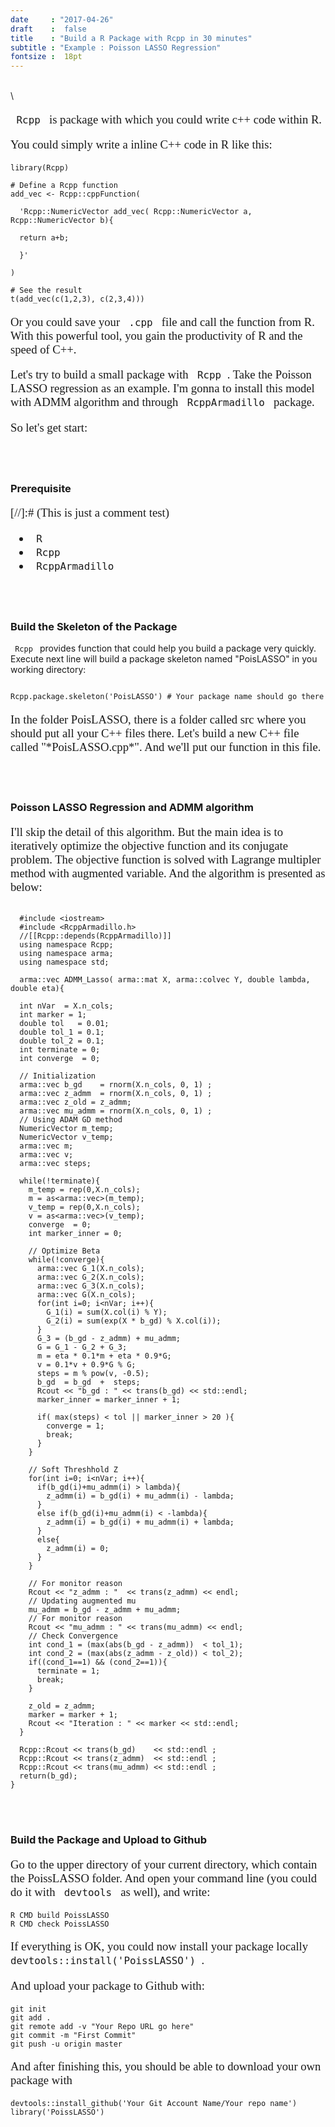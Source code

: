 ```yaml
---
date     : "2017-04-26"
draft    :  false
title    : "Build a R Package with Rcpp in 30 minutes"
subtitle : "Example : Poisson LASSO Regression" 
fontsize :  18pt
---
```

\
\

<p style=' font-family:"Times New Rome"; font-size:14pt '>
<code> Rcpp </code> is package with which you could write c++ code within R. 
</p>

<p style=' font-family:"Times New Rome"; font-size:14pt '>
You could simply write a inline C++ code in R like this:
</p>

```{r, echo=TRUE, eval=FALSE}
library(Rcpp)

# Define a Rcpp function
add_vec <- Rcpp::cppFunction(
  
  'Rcpp::NumericVector add_vec( Rcpp::NumericVector a, Rcpp::NumericVector b){
  
  return a+b;
  
  }'
  
)

# See the result
t(add_vec(c(1,2,3), c(2,3,4)))

```

<p style=' font-family:"Times New Rome"; font-size:14pt '>
Or you could save your <code> .cpp </code> file and call the function from R. With this
powerful tool, you gain the productivity of R and the speed of C++.
</p>

<p style=' font-family:"Times New Rome"; font-size:14pt '>
Let's try to build a small package with <code> Rcpp </code>. Take the Poisson LASSO regression as an example. I'm gonna to install this model with ADMM algorithm and through <code> RcppArmadillo </code> package.
</p>

<p style=' font-family:"Times New Rome"; font-size:14pt '>
So let's get start:
</p>

<br><br>

### __Prerequisite__

<dl style=' font-family:"Times New Rome"; font-size:14pt '>
[//]:# (This is just a comment test)

+ <code> R </code> 
+ <code> Rcpp </code>
+ <code> RcppArmadillo </code>
</dl>

<br><br>

### __Build the Skeleton of the Package__

<code> Rcpp </code> provides function that could help you build a package very quickly. Execute next line will build a package skeleton named "PoisLASSO" in you working directory:

```{r, echo=TRUE, eval=FALSE}

Rcpp.package.skeleton('PoisLASSO') # Your package name should go there

```

<p style=' font-family:"Times New Rome"; font-size:14pt '>
In the folder PoisLASSO, there is a folder called src where you should put all your C++ files there. Let's build a new C++ file called "*PoisLASSO.cpp*". And we'll put our function in this file.
</p>

<br><br>

### __Poisson LASSO Regression and ADMM algorithm__

<p style=' font-family:"Times New Rome"; font-size:14pt '>
I'll skip the detail of this algorithm. But the main idea is to iteratively optimize the objective function and its conjugate problem. The objective function is solved with Lagrange multipler method with augmented variable. And the algorithm is presented as below:
</p>

```{r, echo=TRUE, engine='Rcpp', eval=FALSE}
  
  #include <iostream>
  #include <RcppArmadillo.h>
  //[[Rcpp::depends(RcppArmadillo)]]
  using namespace Rcpp;
  using namespace arma;
  using namespace std;
  
  arma::vec ADMM_Lasso( arma::mat X, arma::colvec Y, double lambda, double eta){

  int nVar  = X.n_cols;
  int marker = 1;
  double tol   = 0.01;
  double tol_1 = 0.1;
  double tol_2 = 0.1;
  int terminate = 0;
  int converge  = 0;

  // Initialization
  arma::vec b_gd    = rnorm(X.n_cols, 0, 1) ;
  arma::vec z_admm  = rnorm(X.n_cols, 0, 1) ;
  arma::vec z_old = z_admm;
  arma::vec mu_admm = rnorm(X.n_cols, 0, 1) ;
  // Using ADAM GD method
  NumericVector m_temp;
  NumericVector v_temp;
  arma::vec m;
  arma::vec v;
  arma::vec steps;
  
  while(!terminate){
    m_temp = rep(0,X.n_cols);
    m = as<arma::vec>(m_temp); 
    v_temp = rep(0,X.n_cols);
    v = as<arma::vec>(v_temp);
    converge  = 0;
    int marker_inner = 0;
    
    // Optimize Beta
    while(!converge){
      arma::vec G_1(X.n_cols);
      arma::vec G_2(X.n_cols);
      arma::vec G_3(X.n_cols);
      arma::vec G(X.n_cols);
      for(int i=0; i<nVar; i++){
        G_1(i) = sum(X.col(i) % Y);
        G_2(i) = sum(exp(X * b_gd) % X.col(i));
      }
      G_3 = (b_gd - z_admm) + mu_admm;
      G = G_1 - G_2 + G_3;
      m = eta * 0.1*m + eta * 0.9*G;
      v = 0.1*v + 0.9*G % G;
      steps = m % pow(v, -0.5);
      b_gd  = b_gd  +  steps;
      Rcout << "b_gd : " << trans(b_gd) << std::endl;
      marker_inner = marker_inner + 1;
      
      if( max(steps) < tol || marker_inner > 20 ){
        converge = 1;
        break;
      }
    }

    // Soft Threshhold Z
    for(int i=0; i<nVar; i++){
      if(b_gd(i)+mu_admm(i) > lambda){
        z_admm(i) = b_gd(i) + mu_admm(i) - lambda;
      }
      else if(b_gd(i)+mu_admm(i) < -lambda){
        z_admm(i) = b_gd(i) + mu_admm(i) + lambda;
      }
      else{
        z_admm(i) = 0;
      }
    }
    
    // For monitor reason
    Rcout << "z_admm : "  << trans(z_admm) << endl;
    // Updating augmented mu
    mu_admm = b_gd - z_admm + mu_admm;
    // For monitor reason
    Rcout << "mu_admm : " << trans(mu_admm) << endl;
    // Check Convergence
    int cond_1 = (max(abs(b_gd - z_admm))  < tol_1);
    int cond_2 = (max(abs(z_admm - z_old)) < tol_2);
    if((cond_1==1) && (cond_2==1)){
      terminate = 1;
      break;
    }

    z_old = z_admm;
    marker = marker + 1;
    Rcout << "Iteration : " << marker << std::endl;
  }

  Rcpp::Rcout << trans(b_gd)    << std::endl ;
  Rcpp::Rcout << trans(z_admm)  << std::endl ;
  Rcpp::Rcout << trans(mu_admm) << std::endl ;
  return(b_gd);
}

```

<br><br>

### __Build the Package and Upload to Github__

<p style=' font-family:"Times New Rome"; font-size:14pt '>
Go to the upper directory of your current directory, which contain the PoissLASSO folder. And open your command line (you could do it with <code> devtools </code> as well), and write:
</p>

```{bash, eval=FALSE, echo=TRUE}
R CMD build PoissLASSO
R CMD check PoissLASSO
```

<p style=' font-family:"Times New Rome"; font-size:14pt '>
If everything is OK, you could now install your package locally <code> devtools::install('PoissLASSO') </code>.
</p>

<p style=' font-family:"Times New Rome"; font-size:14pt '>
And upload your package to Github with:
</p>

```{bash, eval=FALSE, echo=TRUE}
git init
git add .
git remote add -v "Your Repo URL go here"
git commit -m "First Commit"
git push -u origin master
```

<p style=' font-family:"Times New Rome"; font-size:14pt '>
And after finishing this, you should be able to download your own package with 
</p>

```{r, echo=TRUE, eval=FALSE}
devtools::install_github('Your Git Account Name/Your repo name')
library('PoissLASSO')
```







